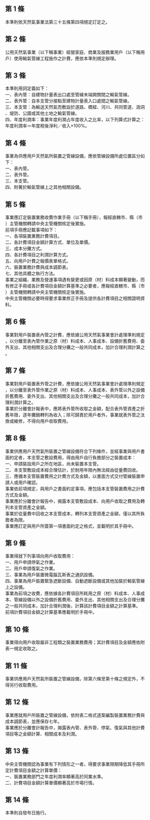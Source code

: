 第 1 條
-------
本準則依天然氣事業法第三十五條第四項規定訂定之。

第 2 條
-------
公用天然氣事業（以下稱事業）經營家庭、商業及服務業用戶（以下稱用  
戶）使用輸氣管線工程施作之計費，應依本準則規定辦理。

第 3 條
-------
本準則用詞定義如下：                                              
一、表內管：自建物計量表出口處至管線末端開關間之輸氣管線。        
二、表外管：自本支管分接點至建物計量表入口處間之輸氣管線。        
三、本支管：為輸送天然氣而敷設於道路、橋樑、河川、共同管道、涵洞  
    、堤防、公園或其他土地之輸氣管線。                            
四、年度利潤率：事業年度利潤占年度收入之比率，以下列算式計算之：  
    年度利潤率＝年度稅後淨利／收入×100%。

第 4 條
-------
事業為供應用戶天然氣所裝置之管線設備，應依管線設備所處位置區分如  
下：  
一、表內管。  
二、表外管。  
三、本支管。  
四、附著於輸氣管線上之其他相關設備。

第 5 條
-------
事業應訂定裝置業務收費作業手冊（以下稱手冊），報經直轄市、縣（市  
）主管機關轉請中央主管機關核定後實施。  
前項手冊應記載事項如下：  
一、各項裝置業務計費項目。  
二、各計費項目金額計算方式、單位及單價。  
三、成本分攤方式。  
四、各計費項目之利潤計算方式。  
五、向用戶計費之報價表單格式。  
六、裝置業務計費與成本調節表。  
七、其他具體之執行方法。  
事業之組織、業務及營運事項遇有變更或因原（材）料成本顯著變動，而  
有修正手冊或各計費項目金額計算基準之必要者，應報經直轄市、縣（市  
）主管機關轉請中央主管機關核定後實施。  
中央主管機關必要時得要求事業修正手冊及提供各計費項目之相關證明資  
料。

第 6 條
-------
事業對用戶裝置表內管之計費，應依據公用天然氣事業會計處理準則規定  
，以分離至表內管作業之原（材）料成本、人事成本、設備折舊費用、委  
外支出、其他相關支出及合理分攤之一般共同成本，加計合理利潤計算之  
。

第 7 條
-------
事業對用戶裝置表外管之計費，應依據公用天然氣事業會計處理準則規定  
，以分離至表外管作業之原（材）料成本、人事成本、表外管以外之設備  
折舊費用、委外支出、其他相關支出及合理分攤之一般共同成本，加計合  
理利潤計算之。  
事業於分離會計報表中，應將表外管所收取之金額，配合表外管資產之折  
舊年限，逐年攤銷轉列為收入；除可歸責於用戶者外，事業就表外管之汰  
換或維修，不得向用戶收取費用。

第 8 條
-------
事業供應用戶天然氣所裝置之管線設備符合下列條件，並經事業與用戶書  
面約定者，本支管之敷設費用，得由用戶自行負擔部分之裝置成本：  
一、申請裝設用戶之所在地區，尚未裝置本支管。  
二、本支管敷設成本經合理估計，於耐用年限內無法經由從量費回收。  
三、應備本支管裝置費用之計費方式及金額，以書面方式交付管線裝置申  
    請人或用戶確認。  
事業依前項規定，與用戶之書面約定事項，應包括本支管裝置費用之計費  
方式及金額。  
事業應於分離會計報告中，揭露本支管敷設成本、向用戶收取之費用及轉  
列本支管資產之金額。  
事業於從量費中回收之本支管成本，轉列本支管資產之金額，僅以其所負  
擔者為限。  
事業應訂定與用戶所簽第一項書面約定之格式，並載明於其手冊中。

第 9 條
-------
事業得就下列事項向用戶收取費用：  
一、用戶申請停氣之作業。  
二、用戶申請復氣之作業。  
三、事業為用戶裝置微電腦瓦斯表之通訊設備。  
四、事業為用戶裝置緊急遮斷設備、自動遮斷設備或其他加裝於輸氣管線  
    上之設備。  
事業為前項之收費，應依據各計費項目所耗用之原（材）料成本、人事成  
本、管線設備以外之設備折舊費用、委外支出、其他相關支出及合理分攤  
之一般共同成本，加計合理利潤後，計算該計費項目金額之計算基準。  
前項計費項目金額之計算基準應載明於手冊中。

第 10 條
--------
事業得向用戶收取屬非工程類之裝置業務費用；其計費項目及金額應依附  
表一規定收取之。

第 11 條
--------
事業供應用戶天然氣所裝置之管線設備，除第六條至第十條之規定外，不  
得另行收取費用。

第 12 條
--------
事業應就用戶所裝置之管線設備，依附表二格式逐案編製裝置業務計費與  
成本調節表，並應保存七年。  
事業應於分離會計報告中，揭露表內管、表外管、停氣、復氣與其他計費  
項目等之金額計算、相關成本及利潤。

第 13 條
--------
中央主管機關認為事業有下列情形之一者，得要求事業限期降低其手冊所  
定計費項目金額之計算單價：  
一、裝置業務部門之年度利潤率顯著高於同業水準。  
二、計費項目金額計算單價顯著高於市場行情。

第 14 條
--------
本準則自發布日施行。

